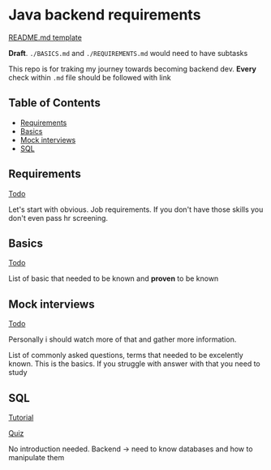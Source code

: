 # Java backend requirements

[README.md template](https://github.com/ArickCodeGuy/readme-template)

**Draft**. `./BASICS.md` and `./REQUIREMENTS.md` would need to have subtasks

This repo is for traking my journey towards becoming backend dev.
**Every** check within `.md` file should be followed with link

## Table of Contents

- [Requirements](#requirements)
- [Basics](#basics)
- [Mock interviews](#mock-interviews)
- [SQL](#sql)

## Requirements

[Todo](./REQUIREMENTS.md)

Let's start with obvious. Job requirements. If you don't have those skills you don't even pass hr screening.

## Basics

[Todo](./basics/BASICS.md)

List of basic that needed to be known and **proven** to be known

## Mock interviews

[Todo](./INTERVIEW.md)

Personally i should watch more of that and gather more information.

List of commonly asked questions, terms that needed to be excelently known. This is the basics. If you struggle with answer with that you need to study

## SQL

[Tutorial](./sql_w3/SQL_W3.md)

[Quiz](./sql_quiz/SQL_QUIZ.md)

No introduction needed. Backend -> need to know databases and how to manipulate them

